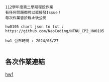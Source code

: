 ```
112學年度第二學期程設作業
有任何問題都可以直接發Issue！
每次作業皆於截止後公開

hw0105 chart json to txt : https://github.com/NaoCoding/NTNU_CP2_HW0105
```
```
hw1 公布時間 : 2024/03/27
 
```

## 各次作業連結

[hw1](https://drive.google.com/file/d/1Wdv4nLaoXsXFZX17OleQpllvq5ii_n08/view)
